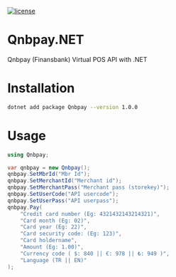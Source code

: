 [![license](https://img.shields.io/:license-mit-blue.svg)](https://github.com/ozgur-soft/Qnbpay.NET/blob/main/LICENSE.md)

# Qnbpay.NET
Qnbpay (Finansbank) Virtual POS API with .NET

# Installation
```bash
dotnet add package Qnbpay --version 1.0.0
```

# Usage
```c#
using Qnbpay;

var qnbpay = new Qnbpay();
qnbpay.SetMbrId("Mbr Id");
qnbpay.SetMerchantId("Merchant id");
qnbpay.SetMerchantPass("Merchant pass (storekey)");
qnbpay.SetUserCode("API usercode");
qnbpay.SetUserPass("API userpass");
qnbpay.Pay(
    "Credit card number (Eg: 4321432143214321)",
    "Card month (Eg: 02)",
    "Card year (Eg: 22)",
    "Card security code: (Eg: 123)",
    "Card holdername",
    "Amount (Eg: 1.00)",
    "Currency code ( $: 840 || €: 978 || ₺: 949 )",
    "Language (TR || EN)"
);
```

